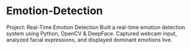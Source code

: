 # Emotion-Detection
Project: Real-Time Emotion Detection Built a real-time emotion detection system using Python, OpenCV &amp; DeepFace. Captured webcam input, analyzed facial expressions, and displayed dominant emotions live. 
